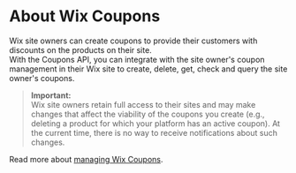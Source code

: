 # About Wix Coupons  
Wix site owners can create coupons to provide their customers with discounts on the products on their site.  
With the Coupons API, you can integrate with the site owner's coupon management in their Wix site to create, delete, get, check and query the site owner's coupons.  

<blockquote class='important'>
<p>
  <strong>Important:</strong><br/>
Wix site owners retain full access to their sites and may make changes that affect the viability of the coupons you create (e.g., deleting a product for which your platform has an active coupon). At the current time, there is no way to receive notifications about such changes. </p>
</blockquote>  

Read more about [managing Wix Coupons](https://support.wix.com/en/wix-stores/managing-coupons).
